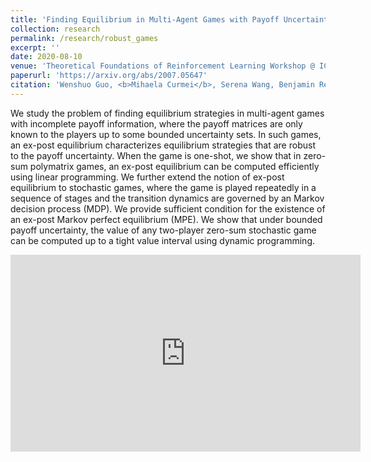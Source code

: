 ```yaml
---
title: 'Finding Equilibrium in Multi-Agent Games with Payoff Uncertainty'
collection: research
permalink: /research/robust_games
excerpt: ''
date: 2020-08-10
venue: 'Theoretical Foundations of Reinforcement Learning Workshop @ ICML 2020'
paperurl: 'https://arxiv.org/abs/2007.05647'
citation: 'Wenshuo Guo, <b>Mihaela Curmei</b>, Serena Wang, Benjamin Recht, Michael I. Jordan. 2020'
---
```


We study the problem of finding equilibrium strategies in multi-agent games with incomplete payoff information, where the payoff matrices are only known to the players up to some bounded uncertainty sets. In such games, an ex-post equilibrium characterizes equilibrium strategies that are robust to the payoff uncertainty. When the game is one-shot, we show that in zero-sum polymatrix games, an ex-post equilibrium can be computed efficiently using linear programming. We further extend the notion of ex-post equilibrium to stochastic games, where the game is played repeatedly in a sequence of stages and the transition dynamics are governed by an Markov decision process (MDP). We provide sufficient condition for the existence of an ex-post Markov perfect equilibrium (MPE). We show that under bounded payoff uncertainty, the value of any two-player zero-sum stochastic game can be computed up to a tight value interval using dynamic programming.

<iframe width="560" height="315" src="https://www.youtube.com/embed/Gyen7CMiRHo" frameborder="0" allow="accelerometer; autoplay; encrypted-media; gyroscope; picture-in-picture" allowfullscreen></iframe>
